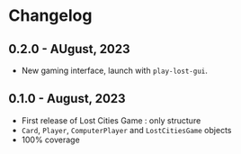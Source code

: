 # Changelog

## 0.2.0 - AUgust, 2023

- New gaming interface, launch with `play-lost-gui`.

## 0.1.0 - August, 2023

- First release of Lost Cities Game : only structure
- `Card`, `Player`, `ComputerPlayer` and `LostCitiesGame` objects
- 100% coverage
